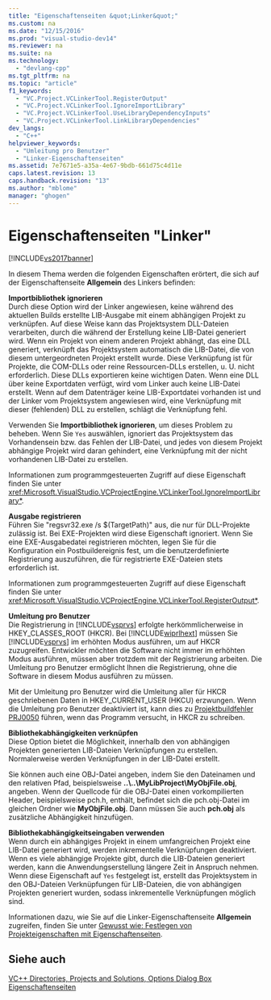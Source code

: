 ```yaml
---
title: "Eigenschaftenseiten &quot;Linker&quot;"
ms.custom: na
ms.date: "12/15/2016"
ms.prod: "visual-studio-dev14"
ms.reviewer: na
ms.suite: na
ms.technology: 
  - "devlang-cpp"
ms.tgt_pltfrm: na
ms.topic: "article"
f1_keywords: 
  - "VC.Project.VCLinkerTool.RegisterOutput"
  - "VC.Project.VCLinkerTool.IgnoreImportLibrary"
  - "VC.Project.VCLinkerTool.UseLibraryDependencyInputs"
  - "VC.Project.VCLinkerTool.LinkLibraryDependencies"
dev_langs: 
  - "C++"
helpviewer_keywords: 
  - "Umleitung pro Benutzer"
  - "Linker-Eigenschaftenseiten"
ms.assetid: 7e7671e5-a35a-4e67-9bdb-661d75c4d11e
caps.latest.revision: 13
caps.handback.revision: "13"
ms.author: "mblome"
manager: "ghogen"
---
```

# Eigenschaftenseiten &quot;Linker&quot;
[!INCLUDE[vs2017banner](../assembler/inline/includes/vs2017banner.md)]

In diesem Thema werden die folgenden Eigenschaften erörtert, die sich auf der Eigenschaftenseite **Allgemein** des Linkers befinden:  
  
 **Importbibliothek ignorieren**  
 Durch diese Option wird der Linker angewiesen, keine während des aktuellen Builds erstellte LIB\-Ausgabe mit einem abhängigen Projekt zu verknüpfen.  Auf diese Weise kann das Projektsystem DLL\-Dateien verarbeiten, durch die während der Erstellung keine LIB\-Datei generiert wird.  Wenn ein Projekt von einem anderen Projekt abhängt, das eine DLL generiert, verknüpft das Projektsystem automatisch die LIB\-Datei, die von diesem untergeordneten Projekt erstellt wurde.  Diese Verknüpfung ist für Projekte, die COM\-DLLs oder reine Ressourcen\-DLLs erstellen, u. U. nicht erforderlich. Diese DLLs exportieren keine wichtigen Daten.  Wenn eine DLL über keine Exportdaten verfügt, wird vom Linker auch keine LIB\-Datei erstellt.  Wenn auf dem Datenträger keine LIB\-Exportdatei vorhanden ist und der Linker vom Projektsystem angewiesen wird, eine Verknüpfung mit dieser \(fehlenden\) DLL zu erstellen, schlägt die Verknüpfung fehl.  
  
 Verwenden Sie **Importbibliothek ignorieren**, um dieses Problem zu beheben.  Wenn Sie `Yes` auswählen, ignoriert das Projektsystem das Vorhandensein bzw. das Fehlen der LIB\-Datei, und jedes von diesem Projekt abhängige Projekt wird daran gehindert, eine Verknüpfung mit der nicht vorhandenen LIB\-Datei zu erstellen.  
  
 Informationen zum programmgesteuerten Zugriff auf diese Eigenschaft finden Sie unter <xref:Microsoft.VisualStudio.VCProjectEngine.VCLinkerTool.IgnoreImportLibrary*>.  
  
 **Ausgabe registrieren**  
 Führen Sie "regsvr32.exe \/s $\(TargetPath\)" aus, die nur für DLL\-Projekte zulässig ist.  Bei EXE\-Projekten wird diese Eigenschaft ignoriert.  Wenn Sie eine EXE\-Ausgabedatei registrieren möchten, legen Sie für die Konfiguration ein Postbuildereignis fest, um die benutzerdefinierte Registrierung auszuführen, die für registrierte EXE\-Dateien stets erforderlich ist.  
  
 Informationen zum programmgesteuerten Zugriff auf diese Eigenschaft finden Sie unter <xref:Microsoft.VisualStudio.VCProjectEngine.VCLinkerTool.RegisterOutput*>.  
  
 **Umleitung pro Benutzer**  
 Die Registrierung in [!INCLUDE[vsprvs](../assembler/masm/includes/vsprvs_md.md)] erfolgte herkömmlicherweise in HKEY\_CLASSES\_ROOT \(HKCR\).  Bei [!INCLUDE[wiprlhext](../c-runtime-library/reference/includes/wiprlhext_md.md)] müssen Sie [!INCLUDE[vsprvs](../assembler/masm/includes/vsprvs_md.md)] im erhöhten Modus ausführen, um auf HKCR zuzugreifen.  Entwickler möchten die Software nicht immer im erhöhten Modus ausführen, müssen aber trotzdem mit der Registrierung arbeiten.  Die Umleitung pro Benutzer ermöglicht Ihnen die Registrierung, ohne die Software in diesem Modus ausführen zu müssen.  
  
 Mit der Umleitung pro Benutzer wird die Umleitung aller für HKCR geschriebenen Daten in HKEY\_CURRENT\_USER \(HKCU\) erzwungen.  Wenn die Umleitung pro Benutzer deaktiviert ist, kann dies zu [Projektbuildfehler PRJ0050](../error-messages/tool-errors/project-build-error-prj0050.md) führen, wenn das Programm versucht, in HKCR zu schreiben.  
  
 **Bibliothekabhängigkeiten verknüpfen**  
 Diese Option bietet die Möglichkeit, innerhalb den von abhängigen Projekten generierten LIB\-Dateien Verknüpfungen zu erstellen.  Normalerweise werden Verknüpfungen in der LIB\-Datei erstellt.  
  
 Sie können auch eine OBJ\-Datei angeben, indem Sie den Dateinamen und den relativen Pfad, beispielsweise **..\\..\\MyLibProject\\MyObjFile.obj**, angeben.  Wenn der Quellcode für die OBJ\-Datei einen vorkompilierten Header, beispielsweise pch.h, enthält, befindet sich die pch.obj\-Datei im gleichen Ordner wie **MyObjFile.obj**. Dann müssen Sie auch **pch.obj** als zusätzliche Abhängigkeit hinzufügen.  
  
 **Bibliothekabhängigkeitseingaben verwenden**  
 Wenn durch ein abhängiges Projekt in einem umfangreichen Projekt eine LIB\-Datei generiert wird, werden inkrementelle Verknüpfungen deaktiviert.  Wenn es viele abhängige Projekte gibt, durch die LIB\-Dateien generiert werden, kann die Anwendungserstellung längere Zeit in Anspruch nehmen.  Wenn diese Eigenschaft auf `Yes` festgelegt ist, erstellt das Projektsystem in den OBJ\-Dateien Verknüpfungen für LIB\-Dateien, die von abhängigen Projekten generiert wurden, sodass inkrementelle Verknüpfungen möglich sind.  
  
 Informationen dazu, wie Sie auf die Linker\-Eigenschaftenseite **Allgemein** zugreifen, finden Sie unter [Gewusst wie: Festlegen von Projekteigenschaften mit Eigenschaftenseiten](../misc/how-to-specify-project-properties-with-property-pages.md).  
  
## Siehe auch  
 [VC\+\+ Directories, Projects and Solutions, Options Dialog Box](assetId:///e027448b-c811-4c3d-8531-4325ad3f6e02)   
 [Eigenschaftenseiten](../ide/property-pages-visual-cpp.md)